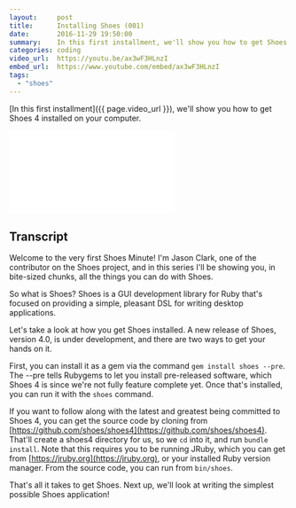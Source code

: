 ```yaml
---
layout:     post
title:      Installing Shoes (001)
date:       2016-11-29 19:50:00
summary:    In this first installment, we'll show you how to get Shoes 4 installed on your computer.
categories: coding
video_url:  https://youtu.be/ax3wF3HLnzI
embed_url:  https://www.youtube.com/embed/ax3wF3HLnzI
tags:
  - "shoes"
---
```


[In this first installment]({{ page.video_url }}), we'll show you how to get Shoes 4 installed on your computer.

<div class="video_container">
  <iframe src="{{ page.embed_url }}" frameborder="0" allowfullscreen></iframe>
</div>

## Transcript

Welcome to the very first Shoes Minute! I'm Jason Clark, one of the contributor on the Shoes project, and in this series I'll be showing you, in bite-sized chunks, all the things you can do with Shoes.

So what is Shoes? Shoes is a GUI development library for Ruby that's focused on providing a simple, pleasant DSL for writing desktop applications.

Let's take a look at how you get Shoes installed. A new release of Shoes, version 4.0, is under development, and there are two ways to get your hands on it.

First, you can install it as a gem via the command `gem install shoes --pre`. The --pre tells Rubygems to let you install pre-released software, which Shoes 4 is since we're not fully feature complete yet. Once that's installed, you can run it with the `shoes` command.

If you want to follow along with the latest and greatest being committed to Shoes 4, you can get the source code by cloning from [https://github.com/shoes/shoes4](https://github.com/shoes/shoes4). That'll create a shoes4 directory for us, so we `cd` into it, and run `bundle install`. Note that this requires you to be running JRuby, which you can get from [https://jruby.org](https://jruby.org), or your installed Ruby version manager. From the source code, you can run from `bin/shoes`.

That's all it takes to get Shoes. Next up, we'll look at writing the simplest possible Shoes application!
